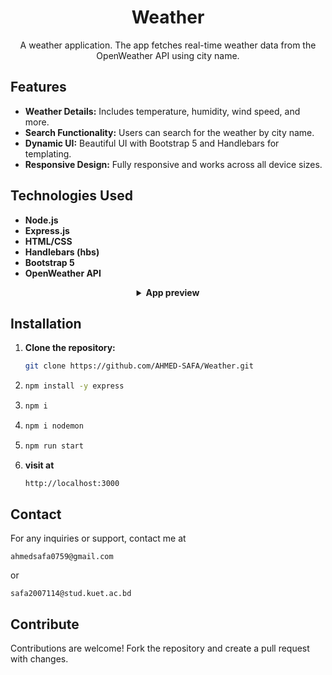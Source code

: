 <h1 align="center">Weather</h1>

<p align="center">A weather application. The app fetches real-time weather data from the OpenWeather API using city name.</p>

## Features

- **Weather Details:** Includes temperature, humidity, wind speed, and more.
- **Search Functionality:** Users can search for the weather by city name.
- **Dynamic UI:** Beautiful UI with Bootstrap 5 and Handlebars for templating.
- **Responsive Design:** Fully responsive and works across all device sizes.


## Technologies Used

- **Node.js**
- **Express.js**
- **HTML/CSS**
- **Handlebars (hbs)**
- **Bootstrap 5**
- **OpenWeather API**

<details align="center">
<summary>
<strong>App preview</strong>
</summary>
<div align="center">  
  
  ![Screenshot (233)](https://github.com/user-attachments/assets/82d69dbb-15cc-4dce-acc5-07c11608324c)
  
</div>
</details>


## Installation


1. **Clone the repository:**
   ```bash
   git clone https://github.com/AHMED-SAFA/Weather.git

2. ```bash
   npm install -y express

3. ```bash
   npm i
   
4. ```bash
   npm i nodemon

5. ```bash
   npm run start
   
6. **visit at** 
   ```bash
   http://localhost:3000


<h2>Contact</h2>
<p>For any inquiries or support, contact me at
    <pre><code>ahmedsafa0759@gmail.com</code></pre> or
    <pre><code>safa2007114@stud.kuet.ac.bd</code></pre>
</p>

<h2>Contribute</h2>
<p>Contributions are welcome! Fork the repository and create a pull request with changes.</p>


